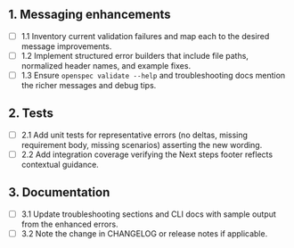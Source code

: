 ## 1. Messaging enhancements
- [ ] 1.1 Inventory current validation failures and map each to the desired message improvements.
- [ ] 1.2 Implement structured error builders that include file paths, normalized header names, and example fixes.
- [ ] 1.3 Ensure `openspec validate --help` and troubleshooting docs mention the richer messages and debug tips.

## 2. Tests
- [ ] 2.1 Add unit tests for representative errors (no deltas, missing requirement body, missing scenarios) asserting the new wording.
- [ ] 2.2 Add integration coverage verifying the Next steps footer reflects contextual guidance.

## 3. Documentation
- [ ] 3.1 Update troubleshooting sections and CLI docs with sample output from the enhanced errors.
- [ ] 3.2 Note the change in CHANGELOG or release notes if applicable.
